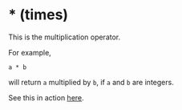 # * (times)
This is the multiplication operator.

For example, 
```
a * b
```
will return ```a``` multiplied by ```b```, if ```a``` and ```b``` are integers.

See this in action [here](https://github.com/conjure-cp/conjure/blob/main/docs/notebooks/multiplication_demonstration.ipynb).